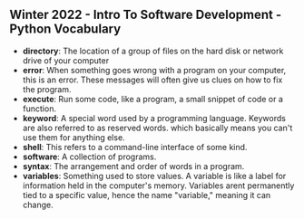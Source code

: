 ## Winter 2022 - Intro To Software Development - Python Vocabulary
* **directory**: The location of a group of files on the hard disk or network drive of your computer
* **error**: When something goes wrong with a program on your computer, this is an error. These messages will often give us clues on how to fix the program.
* **execute**: Run some code, like a program, a small snippet of code or a function.
* **keyword**: A special word used by a programming language. Keywords are also referred to as reserved words. which basically means you can't use them for anything else.
* **shell**: This refers to a command-line interface of some kind.
* **software**: A collection of programs.
* **syntax**: The arrangement and order of words in a program.
* **variables**: Something used to store values. A variable is like a label for information held in the computer's memory. Variables arent permanently tied to a specific value, hence the name "variable," meaning it can change.
